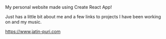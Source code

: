 My personal website made using Create React App!

Just has a little bit about me and a few links to projects I have been working on and my music.

https://www.jatin-puri.com



